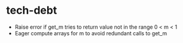 # tech-debt

* Raise error if get_m tries to return value not in the range 0 < m < 1
* Eager compute arrays for m to avoid redundant calls to get_m
